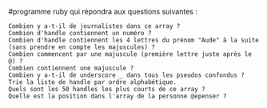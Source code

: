 #programme ruby qui répondra aux questions suivantes :


    Combien y a-t-il de journalistes dans ce array ?
    Combien d'handle contiennent un numéro ?
    Combien d'handle contiennent les 4 lettres du prénom "Aude" à la suite (sans prendre en compte les majuscules) ?
    Combien commencent par une majuscule (première lettre juste après le @) ?
    Combien contiennent une majuscule ?
    Combien y a-t-il de underscore _ dans tous les pseudos confondus ?
    Trie la liste de handle par ordre alphabétique.
    Quels sont les 50 handles les plus courts de ce array ?
    Quelle est la position dans l'array de la personne @epenser ?
